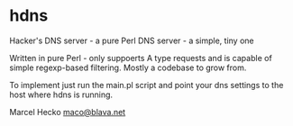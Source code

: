 hdns
====

Hacker's DNS server - a pure Perl DNS server - a simple, tiny one

Written in pure Perl - only suppoerts A type requests and is capable of 
simple regexp-based filtering. Mostly a codebase to grow from.

To implement just run the main.pl script and point your dns settings to the 
host where hdns is running.

Marcel Hecko
maco@blava.net
